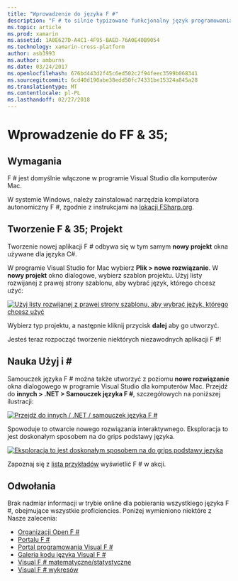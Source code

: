 ```yaml
---
title: "Wprowadzenie do języka F #"
description: "F # to silnie typizowane funkcjonalny język programowania przeznaczonych do uruchamiania na platformie .NET"
ms.topic: article
ms.prod: xamarin
ms.assetid: 1A0E627D-A4C1-4F95-BAED-76A0E40B9054
ms.technology: xamarin-cross-platform
author: asb3993
ms.author: amburns
ms.date: 03/24/2017
ms.openlocfilehash: 676bd443d2f45c6ed502c2f94feec3599b068341
ms.sourcegitcommit: 6cd40d190abe38edd50fc74331be15324a845a28
ms.translationtype: MT
ms.contentlocale: pl-PL
ms.lasthandoff: 02/27/2018
---
```

# <a name="getting-started-with-ff35"></a>Wprowadzenie do FF & 35;

## <a name="requirements"></a>Wymagania

F # jest domyślnie włączone w programie Visual Studio dla komputerów Mac.

W systemie Windows, należy zainstalować narzędzia kompilatora autonomiczny F #, zgodnie z instrukcjami na [lokacji FSharp.org](http://fsharp.org/use/windows/).

## <a name="creating-an-f35-project"></a>Tworzenie F & 35; Projekt

Tworzenie nowej aplikacji F # odbywa się w tym samym **nowy projekt** okna używane dla języka C#.

W programie Visual Studio for Mac wybierz **Plik > nowe rozwiązanie**. W **nowy projekt** okno dialogowe, wybierz szablon projektu. Użyj listy rozwijanej z prawej strony szablonu, aby wybrać język, którego chcesz użyć:

 [ ![](overview-images/choosefsharp.png "Użyj listy rozwijanej z prawej strony szablonu, aby wybrać język, którego chcesz użyć")](overview-images/choosefsharp.png)

Wybierz typ projektu, a następnie kliknij przycisk **dalej** aby go utworzyć.


Jesteś teraz rozpocząć tworzenie niektórych niezawodnych aplikacji F #!

## <a name="learning-to-use-f35"></a>Nauka Użyj i &#35;

Samouczek języka F # można także utworzyć z poziomu **nowe rozwiązanie** okna dialogowego w programie Visual Studio dla komputerów Mac. Przejdź do **innych > .NET > Samouczek języka F #**, szczegółowych na poniższej ilustracji:

 [ ![](overview-images/fsharptutorial.png "Przejdź do innych / .NET / samouczek języka F #")](overview-images/fsharptutorial.png)

Spowoduje to otwarcie nowego rozwiązania interaktywnego. Eksploracja to jest doskonałym sposobem na do grips podstawy języka.

 [ ![](overview-images/newtutorial-sml.png "Eksploracja to jest doskonałym sposobem na do grips podstawy języka")](overview-images/newtutorial.png)

Zapoznaj się z [lista przykładów](/guides/cross-platform/fsharp/samples/) wyświetlić F # w akcji.

## <a name="references"></a>Odwołania

Brak nadmiar informacji w trybie online dla pobierania wszystkiego języka F #, obejmujące wszystkie proficiencies. Poniżej wymieniono niektóre z Nasze zalecenia:

-  [Organizacji Open F #](http://fsharp.org)
-  [Portalu F #](http://tryfsharp.org)
-  [Portal programowania Visual F #](http://go.microsoft.com/fwlink/?LinkID=234174)
-  [Galeria kodu języka Visual F #](http://go.microsoft.com/fwlink/?LinkID=124614)
-  [Visual F # matematyczne/statystyczne](http://go.microsoft.com/fwlink/?LinkId=235173)
-  [Visual F # wykresów](http://go.microsoft.com/fwlink/?LinkId=235176)

